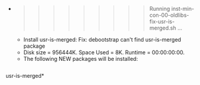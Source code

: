 * >>>>>>>>> Running inst-min-con-00-oldlibs-fix-usr-is-merged.sh ...
  * Install usr-is-merged: Fix: debootstrap can't find usr-is-merged package
  * Disk size = 956444K. Space Used = 8K. Runtime = 00:00:00:00.
  * The following NEW packages will be installed:
  ```bash
usr-is-merged*
  ```
